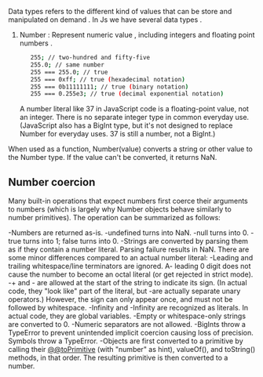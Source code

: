 <!-- Bare Minimum Front end Concepts -->

Data types refers to the different kind of values that can be store and manipulated on demand . In Js we have several data types .

1. Number : Represent numeric value , including integers and floating point numbers .
   ```bash
      255; // two-hundred and fifty-five
      255.0; // same number
      255 === 255.0; // true
      255 === 0xff; // true (hexadecimal notation)
      255 === 0b11111111; // true (binary notation)
      255 === 0.255e3; // true (decimal exponential notation)
   ```
   A number literal like 37 in JavaScript code is a floating-point value, not an integer. There is no separate integer type in common everyday use. (JavaScript also has a BigInt type, but it's not designed to replace Number for everyday uses. 37 is still a number, not a BigInt.)

When used as a function, Number(value) converts a string or other value to the Number type. If the value can't be converted, it returns NaN.

## Number coercion

Many built-in operations that expect numbers first coerce their arguments to numbers (which is largely why Number objects behave similarly to number primitives). The operation can be summarized as follows:

-Numbers are returned as-is.
-undefined turns into NaN.
-null turns into 0.
-true turns into 1; false turns into 0.
-Strings are converted by parsing them as if they contain a number literal. Parsing failure results in NaN. There are some minor differences compared to an actual number literal:
-Leading and trailing whitespace/line terminators are ignored.
A- leading 0 digit does not cause the number to become an octal literal (or get rejected in strict mode).
-+ and - are allowed at the start of the string to indicate its sign. (In actual code, they "look like" part of the literal, but -are actually separate unary operators.) However, the sign can only appear once, and must not be followed by whitespace.
-Infinity and -Infinity are recognized as literals. In actual code, they are global variables.
-Empty or whitespace-only strings are converted to 0.
-Numeric separators are not allowed.
-BigInts throw a TypeError to prevent unintended implicit coercion causing loss of precision.
Symbols throw a TypeError.
-Objects are first converted to a primitive by calling their [@@toPrimitive]() (with "number" as hint), valueOf(), and toString() methods, in that order. The resulting primitive is then converted to a number.
